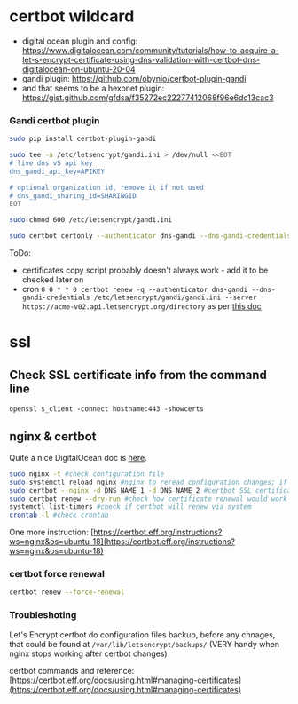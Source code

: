 # certbot wildcard
- digital ocean plugin and config: https://www.digitalocean.com/community/tutorials/how-to-acquire-a-let-s-encrypt-certificate-using-dns-validation-with-certbot-dns-digitalocean-on-ubuntu-20-04
- gandi plugin: https://github.com/obynio/certbot-plugin-gandi
- and that seems to be a hexonet plugin: https://gist.github.com/gfdsa/f35272ec22277412068f96e6dc13cac3

### Gandi certbot plugin
```bash
sudo pip install certbot-plugin-gandi

sudo tee -a /etc/letsencrypt/gandi.ini > /dev/null <<EOT
# live dns v5 api key
dns_gandi_api_key=APIKEY

# optional organization id, remove it if not used
# dns_gandi_sharing_id=SHARINGID
EOT

sudo chmod 600 /etc/letsencrypt/gandi.ini

sudo certbot certonly --authenticator dns-gandi --dns-gandi-credentials /etc/letsencrypt/gandi.ini --server https://acme-v02.api.letsencrypt.org/directory -d $DOMAIN_NAME -d \*.$DOMAIN_NAME

```

ToDo:
- certificates copy script probably doesn't always work - add it to be checked later on
- cron `0 0 * * 0 certbot renew -q --authenticator dns-gandi --dns-gandi-credentials /etc/letsencrypt/gandi/gandi.ini --server https://acme-v02.api.letsencrypt.org/directory` as per [this doc](https://github.com/obynio/certbot-plugin-gandi)

# ssl

## Check SSL certificate info from the command line
`openssl s_client -connect hostname:443 -showcerts`

## nginx & certbot

Quite a nice DigitalOcean doc is [here](https://www.digitalocean.com/community/tutorials/how-to-secure-nginx-with-let-s-encrypt-on-ubuntu-18-04).

```bash
sudo nginx -t #check configuration file
sudo systemctl reload nginx #nginx to reread configuration changes; if problems - see below
sudo certbot --nginx -d DNS_NAME_1 -d DNS_NAME_2 #certbot SSL certificate configuration
sudo certbot renew --dry-run #check how certificate renewal would work
systemctl list-timers #check if certbot will renew via system
crontab -l #check crontab
```

One more instruction: [https://certbot.eff.org/instructions?ws=nginx&os=ubuntu-18](https://certbot.eff.org/instructions?ws=nginx&os=ubuntu-18)

### certbot force renewal

```bash
certbot renew --force-renewal
```

### Troubleshoting

Let's Encrypt certbot do configuration files backup, before any chnages, that could be found at `/var/lib/letsencrypt/backups/`  (VERY handy when nginx stops working after certbot changes)

certbot commands and reference: [https://certbot.eff.org/docs/using.html#managing-certificates](https://certbot.eff.org/docs/using.html#managing-certificates)